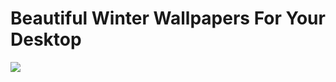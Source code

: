 <!--
id: 2052310682
link: http://tumblr.atmos.org/post/2052310682/beautiful-winter-wallpapers-for-your-desktop
slug: beautiful-winter-wallpapers-for-your-desktop
date: Tue Nov 30 2010 14:24:04 GMT-0800 (PST)
publish: 2010-11-030
tags: 
title: Beautiful Winter Wallpapers For Your Desktop
-->


Beautiful Winter Wallpapers For Your Desktop
============================================

![](http://www.tumblr.com/photo/1280/atmos/2052310682/1/tumblr_lcpy844VaV1qz4sng)

